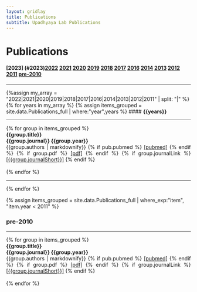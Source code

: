 ```yaml
---
layout: gridlay
title: Publications
subtitle: Upadhyaya Lab Publications
---
```


# **Publications**
#### <strong>[2023] (#2023)[2022](#2022) [2021](#2021) [2020](#2020) [2019](#2019) [2018](#2018) [2017](#2017) [2016](#2016) [2014](#2014) [2013](#2013) [2012](#2012) [2011](#2011) [pre-2010](#pre-2010)</strong><br>
<hr>
{%assign my_array = "2022|2021|2020|2019|2018|2017|2016|2014|2013|2012|2011" | split: "|" %}
{% for years in my_array %}
{% assign items_grouped = site.data.Publications_full | where:"year",years %}
#### <strong id = "{{years}}">{{years}}</strong><br>
<hr>
{% for group in items_grouped %}
<!-- The paddingtop and margin-top edits allow anchors to link properly. -->
<div id = "{{group.short}}" class="row" style="padding-top: 60px; margin-top: -60px;">
    <div class="col-sm-8" style="text-align: justify">
    	<strong>{{group.title}}</strong> <br>
    	<strong>{{group.journal}} {{group.year}}</strong> <br>
    	{{group.authors | markdownify}}
        {% if pub.pubmed %}
          <a href= "{{group.pubmed}}">[pubmed]</a>
        {% endif %}
        {% if group.pdf %}
          <a href= "{{group.pdf}}">[pdf]</a>
        {% endif %}
        {% if group.journalLink %}
          <a href= "{{group.journalLink}}">[{{group.journalShort}}]</a>
        {% endif %}
    </div>
</div>
<br>
{% endfor %}
<hr>
{% endfor %}

{% assign items_grouped = site.data.Publications_full | where_exp:"item", "item.year < 2011" %}
### <strong id="pre-2010">pre-2010</strong> <br>
<hr>
{% for group in items_grouped %}
<!-- The paddingtop and margin-top edits allow anchors to link properly. -->
<div id = "{{group.short}}" class="row" style="padding-top: 60px; margin-top: -60px;">
    <div class="col-sm-8" style="text-align: justify">
    	<strong>{{group.title}}</strong> <br>
    	<strong>{{group.journal}} {{group.year}}</strong> <br>
    	{{group.authors | markdownify}}
        {% if pub.pubmed %}
          <a href= "{{group.pubmed}}">[pubmed]</a>
        {% endif %}
        {% if group.pdf %}
          <a href= "{{group.pdf}}">[pdf]</a>
        {% endif %}
        {% if group.journalLink %}
          <a href= "{{group.journalLink}}">[{{group.journalShort}}]</a>
        {% endif %}
    </div>
</div>
<br>
{% endfor %}
